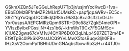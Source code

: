 GSkmXZQn5JFeGGuLhRepU7Tp3jr/usjmYxcKwcB+1vs=
EBbEOMzBFfmMZP2MLlrI5UMsRC+papfjqpaWRv+EC5c=
39ZfYgYuQqpLlQCilEdjQR8h+9kSQcB+a3slfzLvOsU=
Yxr0uspsA/tEPCMlRzQpm6STR+D9o58z7ZgkE4meOPI=
YVIszBylbxPGssijN+4zs1b6/+kfmWsT9Cx7F5GMfSc=
K1U6Z3gws67cVM1vJ4QYRP6DOX3qLhLp4S97ZET2m4E=
Ef9tTpBc0lPkSKPzssUCG9YvLMwX5tosBuqv3ljh0F8=
lHzXsV2OomPpl1BHhUDmGNAqbs1bxwiRo3zH+r44TJ0=
